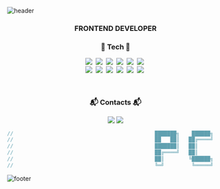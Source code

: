 <!--
노란색
-->
![header](https://capsule-render.vercel.app/api?type=waving&color=gradient&height=170&section=header&text=%20Chongmyeong&fontColor=ffffff&fontAlignX=45&fontAlignY=65&fontSize=100&animation=twinkling)

<h3 align="center">FRONTEND DEVELOPER</h3>
<h3 align="center"> 🍒 Tech 🍒 </h3>
<p align="center">
  <img src="https://img.shields.io/badge/C-A8B9CC?style=for-the-badge&logo=C&logoColor=white"/></a>&nbsp 
  <img src="https://img.shields.io/badge/Javascript-ffb13b?style=for-the-badge&logo=javascript&logoColor=white"/></a>&nbsp 
  <img src="https://img.shields.io/badge/Jquery-0769AD?style=for-the-badge&logo=javascript&logoColor=white"/></a>&nbsp 
  <img src="https://img.shields.io/badge/TypeScript-3178C6?style=for-the-badge&logo=javascript&logoColor=white"/></a>&nbsp 
  <img src="https://img.shields.io/badge/css-1572B6?style=for-the-badge&logo=css3&logoColor=white"/></a>&nbsp
  <img src="https://img.shields.io/badge/HTML5-E34F26?style=for-the-badge&logo=HTML5&logoColor=white"/></a>&nbsp
  <br>
  <img src="https://img.shields.io/badge/Vue.js-4FC08D?style=for-the-badge&logo=Vue.js&logoColor=white"/></a>&nbsp
    <img src="https://img.shields.io/badge/React-61DAFB?style=for-the-badge&logo=C&logoColor=white"/></a>&nbsp
    <img src="https://img.shields.io/badge/Redux-61DAFB?style=for-the-badge&logo=C&logoColor=white"/></a>&nbsp
  <img src="https://img.shields.io/badge/Sass-CC6699?style=for-the-badge&logo=Sass&logoColor=white"/></a>&nbsp
  <img src="https://img.shields.io/badge/Bootstrap-7952B3?style=for-the-badge&logo=Bootstrap&logoColor=white"/></a>&nbsp
  <img src="https://img.shields.io/badge/Laravel-FF2D20?style=for-the-badge&logo=Laravel&logoColor=white"/></a>&nbsp
</p>
<br>

<h3 align="center"> 📬 Contacts 📬 </h3>
<p align="center">
  <a href="mailto:chdaud36@gmail.com"><img src="https://img.shields.io/badge/Gmail-d14836?style=for-the-badge&logo=Gmail&logoColor=white&link=chdaud36@gmail.com"/></a>
  <a href="mailto:qkrri56@naver.com"><img src="https://img.shields.io/badge/Naver-03C75A?style=for-the-badge&logo=Naver&logoColor=white&link=qkrri56@naver.com"/></a>
</p>



```javascript
//                                              ███████╗    ██████╗    ████   ████╗
//                                              ██   ██║   ██╔════╝    ██╔██ ██ ██║
//                                              ███████║   ██║         ██║  ██╝ ██║
//                                              ██╔════╝   ██║         ██║      ██║
//                                              ██║        ╚██████╗    ██║      ██║
//                                              ╚═╝         ╚═════╝    ╚═╝      ╚═╝
```

<!--
[![reyeon1209's github stats](https://github-readme-stats.vercel.app/api?username=reyeon1209&count_private=true&show_icons=true&theme=buefy&hide_border=true&include_all_commits=1)](https://github.com/reyeon1209/github-readme-stats)  
-->

![footer](https://capsule-render.vercel.app/api?type=waving&color=gradient&height=150&section=footer)

<!--
**chdaud78/chdaud78** is a ✨ _special_ ✨ repository because its `README.md` (this file) appears on your GitHub profile.

Here are some ideas to get you started:

- 🔭 I’m currently working on ...
- 🌱 I’m currently learning ...
- 👯 I’m looking to collaborate on ...
- 🤔 I’m looking for help with ...
- 💬 Ask me about ...
- 📫 How to reach me: ...
- 😄 Pronouns: ...
- ⚡ Fun fact: ...
-->
